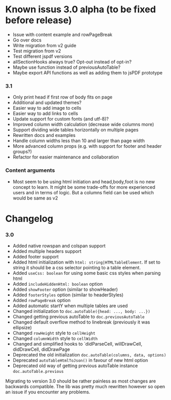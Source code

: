# Known issus 3.0 alpha (to be fixed before release)
- Issue with content example and rowPageBreak
- Go over docs
- Write migration from v2 guide
- Test migration from v2
- Test different jspdf versions
- allSectionHooks always true? Opt-out instead of opt-in?
- Maybe use function instead of previousAutoTable?
- Maybe export API functions as well as adding them to jsPDF prototype

### 3.1
- Only print head if first row of body fits on page
- Additional and updated themes?
- Easier way to add image to cells
- Easier way to add links to cells
- Update support for custom fonts (and utf-8)?
- Improved column width calculation (decrease wide columns more)
- Support dividing wide tables horizontally on multiple pages
- Rewritten docs and examples
- Handle column widths less than 10 and larger than page width
- More advanced column props (e.g. with support for footer and header groups?)
- Refactor for easier maintenance and collaboration

### Content arguments
- Most seem to be using html initiation and head,body,foot is no new concept to learn. It might be some trade-offs for more experienced users and in terms of logic. But a columns field can be used which would be same as v2

# Changelog

### 3.0
- Added native rowspan and colspan support
- Added multiple headers support
- Added footer support
- Added html initialization with `html: string|HTMLTableElement`. If set to string it should be a css selector pointing to a table element.
- Added `useCss: boolean` for using some basic css styles when parsing html
- Added `includeHiddenHtml: boolean` option
- Added `showFooter` option (similar to showHeader)
- Added `footerStyles` option (similar to headerStyles)
- Added `rowPageBreak` option
- Added automatic startY when multiple tables are used
- Changed initialization to `doc.autoTable({head: ..., body: ...})`
- Changed getting previous autoTable to `doc.previousAutoTable`
- Changed default overflow method to linebreak (previously it was ellipsize)
- Changed `rowHeight` style to `cellHeight`
- Changed `columnWidth` style to `cellWidth`
- Changed and simplified hooks to `didParseCell, willDrawCell, didDrawCell, didDrawPage
- Deprecated the old initialization `doc.autoTable(columns, data, options)`
- Deprecated `autoTableHtmlToJson()` in favour of new html option
- Deprecated old way of getting previous autoTable instance `doc.autoTable.previous`

Migrating to version 3.0 should be rather painless as most changes are backwards compatible. The lib was pretty much rewritten however so open an issue if you encounter any problems.
